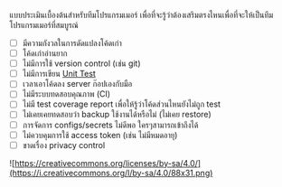แบบประเมินเบื้องต้นสำหรับทีมโปรแกรมเมอร์ เพื่อที่จะรู้ว่าต้องเสริมตรงไหนเพื่อที่จะให้เป็นทีมโปรแกรมเมอร์ที่สมบูรณ์

- [ ] มีความกังวลในการดัดแปลงโค้ดเก่า
- [ ] โค้ดเก่าอ่านยาก
- [ ] ไม่มีการใช้  version control (เช่น  git)
- [ ] ไม่มีการเขียน [Unit Test](https://life.wongnai.com/%E0%B9%81%E0%B8%99%E0%B8%A7%E0%B8%84%E0%B8%B4%E0%B8%94%E0%B8%81%E0%B8%B2%E0%B8%A3%E0%B9%80%E0%B8%82%E0%B8%B5%E0%B8%A2%E0%B8%99-unit-test-b5f89ef871b0)
- [ ] เวลาเอาโค้ดลง server ก๊อปเองกับมือ
- [ ] ไม่มีระบบทดสอบคุณภาพ (CI)
- [ ] ไม่มี test coverage report เพื่อให้รู้ว่าโค้ดส่วนไหนยังไม่ถูก test
- [ ] ไม่เคยเคยทดสอบว่า backup ใช้งานได้หรือไม่ (ไม่เคย restore)
- [ ] การจัดการ configs/secrets ไม่ดีพอ ใครๆสามารถเข้าถึงได้
- [ ] ไม่ควบคุมการใช้ access token (เช่น ไม่มีหมดอายุ)
- [ ] ขาดเรื่อง privacy control

![https://creativecommons.org/licenses/by-sa/4.0/](https://i.creativecommons.org/l/by-sa/4.0/88x31.png)
